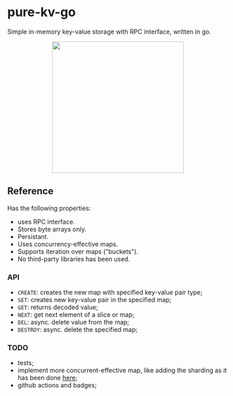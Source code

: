 # pure-kv-go  
Simple in-memory key-value storage with RPC interface, written in go.  

<p align="center"> <img src="https://github.com/gasparian/pure-kv-go/blob/main/pics/logo.jpg" height=300/> </p>  

## Reference  
Has the following properties:  
 * uses RPC interface.  
 * Stores byte arrays only.  
 * Persistant.  
 * Uses concurrency-effective maps.  
 * Supports iteration over maps ("buckets").  
 * No third-party libraries has been used.  

### API  
 - `CREATE`: creates the new map with specified key-value pair type;  
 - `SET`: creates new key-value pair in the specified map;  
 - `GET`: returns decoded value;  
 - `NEXT`: get next element of a slice or map;  
 - `DEL`: async. delete value from the map;  
 - `DESTROY`: async. delete the specified map;  

### TODO  
 - tests;  
 - implement more concurrent-effective map, like adding the sharding as it has been done [here](https://github.com/orcaman/concurrent-map);  
 - github actions and badges;  
